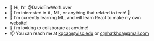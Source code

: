 - 👋 Hi, I’m @DavidTheWolfLover
- 👀 I’m interested in AI, ML, or anything that related to tech! 🤖
- 🌱 I’m currently learning ML, and will learn React to make my own website!
- 💞️ I’m looking to collaborate at anytime!
- 📫 You can reach me at kqcao@wisc.edu or cqnhatkhoa@gmail.com

<!---
DavidTheWolfLover/DavidTheWolfLover is a ✨ special ✨ repository because its `README.md` (this file) appears on your GitHub profile.
You can click the Preview link to take a look at your changes.
--->
